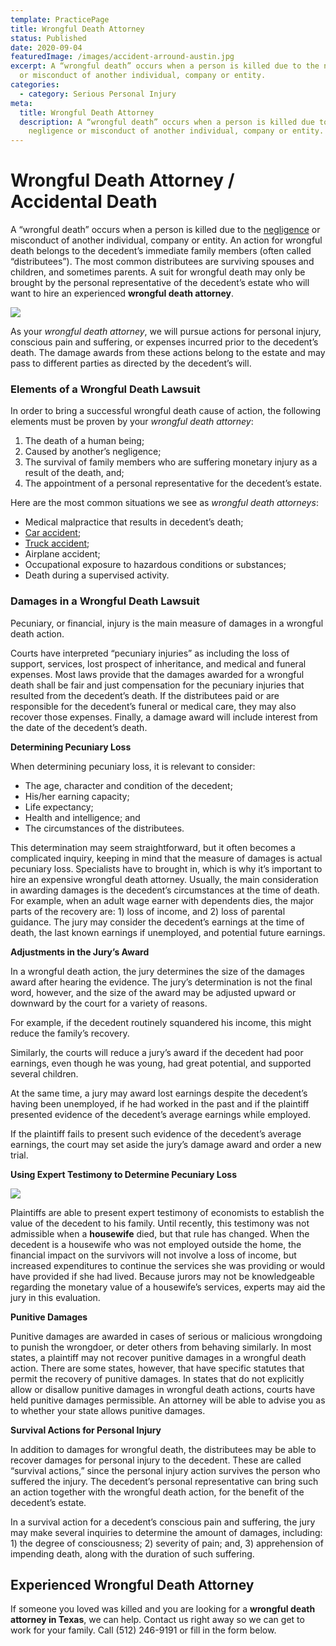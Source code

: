 ```yaml
---
template: PracticePage
title: Wrongful Death Attorney
status: Published
date: 2020-09-04
featuredImage: /images/accident-arround-austin.jpg
excerpt: A “wrongful death” occurs when a person is killed due to the negligence
  or misconduct of another individual, company or entity.
categories:
  - category: Serious Personal Injury
meta:
  title: Wrongful Death Attorney
  description: A “wrongful death” occurs when a person is killed due to the
    negligence or misconduct of another individual, company or entity.
---
```

<!--StartFragment-->

# Wrongful Death Attorney / Accidental Death

<!--EndFragment-->

<!--StartFragment-->

A “wrongful death” occurs when a person is killed due to the [negligence](https://www.austinaccidentlawyer.com/practice-areas/negligence/) or misconduct of another individual, company or entity. An action for wrongful death belongs to the decedent’s immediate family members (often called “distributees”). The most common distributees are surviving spouses and children, and sometimes parents. A suit for wrongful death may only be brought by the personal representative of the decedent’s estate who will want to hire an experienced **wrongful death attorney**.

<!--EndFragment-->

![](/images/traffic-deaths-surged-last-year.jpg)

<!--StartFragment-->

As your *wrongful death attorney*, we will pursue actions for personal injury, conscious pain and suffering, or expenses incurred prior to the decedent’s death. The damage awards from these actions belong to the estate and may pass to different parties as directed by the decedent’s will.

### Elements of a Wrongful Death Lawsuit

In order to bring a successful wrongful death cause of action, the following elements must be proven by your *wrongful death attorney*:

1. The death of a human being;
2. Caused by another’s negligence;
3. The survival of family members who are suffering monetary injury as a result of the death, and;
4. The appointment of a personal representative for the decedent’s estate.

Here are the most common situations we see as *wrongful death attorneys*:

* Medical malpractice that results in decedent’s death;
* [Car accident](https://www.austinaccidentlawyer.com/practice-areas/car-accidents/);
* [Truck accident](https://www.austinaccidentlawyer.com/practice-areas/truck-accident-lawyer/);
* Airplane accident;
* Occupational exposure to hazardous conditions or substances;
* Death during a supervised activity.

### Damages in a Wrongful Death Lawsuit

Pecuniary, or financial, injury is the main measure of damages in a wrongful death action.

Courts have interpreted “pecuniary injuries” as including the loss of support, services, lost prospect of inheritance, and medical and funeral expenses. Most laws provide that the damages awarded for a wrongful death shall be fair and just compensation for the pecuniary injuries that resulted from the decedent’s death. If the distributees paid or are responsible for the decedent’s funeral or medical care, they may also recover those expenses. Finally, a damage award will include interest from the date of the decedent’s death.

**Determining Pecuniary Loss**

When determining pecuniary loss, it is relevant to consider:

* The age, character and condition of the decedent;
* His/her earning capacity;
* Life expectancy;
* Health and intelligence; and
* The circumstances of the distributees.

This determination may seem straightforward, but it often becomes a complicated inquiry, keeping in mind that the measure of damages is actual pecuniary loss. Specialists have to brought in, which is why it’s important to hire an expensive wrongful death attorney. Usually, the main consideration in awarding damages is the decedent’s circumstances at the time of death. For example, when an adult wage earner with dependents dies, the major parts of the recovery are: 1) loss of income, and 2) loss of parental guidance. The jury may consider the decedent’s earnings at the time of death, the last known earnings if unemployed, and potential future earnings.

**Adjustments in the Jury’s Award**

In a wrongful death action, the jury determines the size of the damages award after hearing the evidence. The jury’s determination is not the final word, however, and the size of the award may be adjusted upward or downward by the court for a variety of reasons.

For example, if the decedent routinely squandered his income, this might reduce the family’s recovery.

Similarly, the courts will reduce a jury’s award if the decedent had poor earnings, even though he was young, had great potential, and supported several children.

At the same time, a jury may award lost earnings despite the decedent’s having been unemployed, if he had worked in the past and if the plaintiff presented evidence of the decedent’s average earnings while employed.

If the plaintiff fails to present such evidence of the decedent’s average earnings, the court may set aside the jury’s damage award and order a new trial.

**Using Expert Testimony to Determine Pecuniary Loss**

<!--EndFragment-->

![](/images/pecuniary-loss.jpg)

<!--StartFragment-->

Plaintiffs are able to present expert testimony of economists to establish the value of the decedent to his family. Until recently, this testimony was not admissible when a **housewife** died, but that rule has changed. When the decedent is a housewife who was not employed outside the home, the financial impact on the survivors will not involve a loss of income, but increased expenditures to continue the services she was providing or would have provided if she had lived. Because jurors may not be knowledgeable regarding the monetary value of a housewife’s services, experts may aid the jury in this evaluation.

**Punitive Damages**

Punitive damages are awarded in cases of serious or malicious wrongdoing to punish the wrongdoer, or deter others from behaving similarly. In most states, a plaintiff may not recover punitive damages in a wrongful death action. There are some states, however, that have specific statutes that permit the recovery of punitive damages. In states that do not explicitly allow or disallow punitive damages in wrongful death actions, courts have held punitive damages permissible. An attorney will be able to advise you as to whether your state allows punitive damages.

**Survival Actions for Personal Injury**

In addition to damages for wrongful death, the distributees may be able to recover damages for personal injury to the decedent. These are called “survival actions,” since the personal injury action survives the person who suffered the injury. The decedent’s personal representative can bring such an action together with the wrongful death action, for the benefit of the decedent’s estate.

In a survival action for a decedent’s conscious pain and suffering, the jury may make several inquiries to determine the amount of damages, including: 1) the degree of consciousness; 2) severity of pain; and, 3) apprehension of impending death, along with the duration of such suffering.

## Experienced Wrongful Death Attorney

If someone you loved was killed and you are looking for a **wrongful death attorney in Texas**, we can help. Contact us right away so we can get to work for your family. Call (512) 246-9191 or fill in the form below.

<!--EndFragment-->